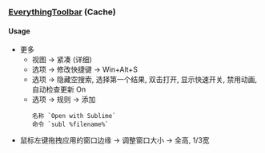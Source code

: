 ### [EverythingToolbar](https://github.com/srwi/EverythingToolbar) (Cache)

#### Usage

- 更多
  - 视图 → 紧凑 (详细)
  - 选项 → 修改快捷键 → Win+Alt+S
  - 选项 → 隐藏空搜索, 选择第一个结果, 双击打开, 显示快速开关, 禁用动画, 自动检查更新 On
  - 选项 → 规则 → 添加
    ```
    名称 `Open with Sublime`
    命令 `subl %filename%`
    ```
- 鼠标左键拖拽应用的窗口边缘 → 调整窗口大小 → 全高, 1/3宽